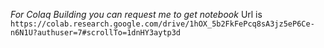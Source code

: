 *For Colaq Building you can request me to get notebook*
Url is
`https://colab.research.google.com/drive/1hOX_5b2FkFePcq8sA3jz5eP6Ce-n6N1U?authuser=7#scrollTo=1dnHY3aytp3d`
